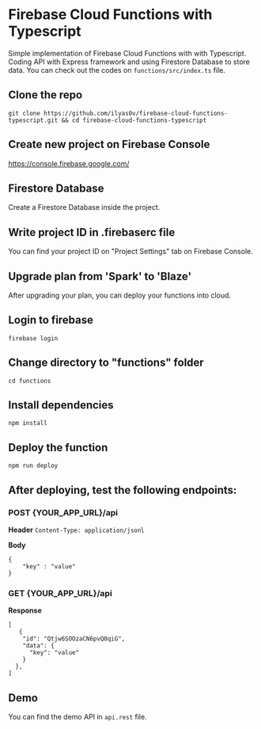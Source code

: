 # Firebase Cloud Functions with Typescript
Simple implementation of Firebase Cloud Functions with with Typescript. Coding API with Express framework and using Firestore Database to store data. You can check out the codes on `functions/src/index.ts` file.

## Clone the repo
`git clone https://github.com/ilyas0v/firebase-cloud-functions-typescript.git && cd firebase-cloud-functions-typescript`

## Create new project on Firebase Console
https://console.firebase.google.com/

## Firestore Database
Create a Firestore Database inside the project.

## Write project ID in .firebaserc file
You can find your project ID on "Project Settings" tab on Firebase Console.

## Upgrade plan from 'Spark' to 'Blaze'
After upgrading your plan, you can deploy your functions into cloud.

## Login to firebase
`firebase login`

## Change directory to "functions" folder
`cd functions`

## Install dependencies
`npm install`

## Deploy the function
`npm run deploy`



## After deploying, test the following endpoints:

### POST {YOUR_APP_URL}/api
**Header**
`Content-Type: application/json`\

**Body**
``` 
{
    "key" : "value"
}
```


### GET {YOUR_APP_URL}/api
**Response**
```
[
   {
    "id": "Qtjw6SOOzaCN6pvQ0qiG",
    "data": {
      "key": "value"
    }
  }, 
]
```

## Demo
You can find the demo API in `api.rest` file.